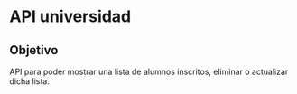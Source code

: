 # API universidad

## Objetivo

API para poder mostrar una lista de alumnos inscritos,
eliminar o actualizar dicha lista.